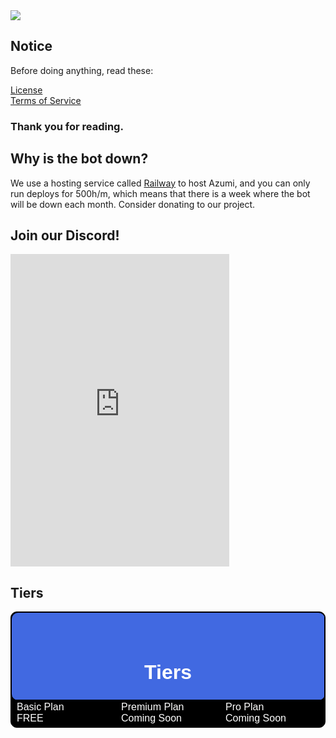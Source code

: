 <img src="https://i.imgur.com/uN6LvLY.png" border="0">


## Notice
Before doing anything, read these:

[License](https://raw.githubusercontent.com/Azumi-Development/Azumi/main/LICENSE)<br>
[Terms of Service](https://raw.githubusercontent.com/Azumi-Development/Azumi/main/terms-of-service)

### Thank you for reading.


## Why is the bot down?

We use a hosting service called [Railway](https://railway.app) to host Azumi, and you can only run deploys for 500h/m, which means that there is a week where the bot will be down each month.
Consider donating to our project.


## Join our Discord!

<iframe src="https://canary.discord.com/widget?id=1007844136738619545&theme=dark" width="350" height="500" allowtransparency="true" frameborder="0" sandbox="allow-popups allow-popups-to-escape-sandbox allow-same-origin allow-scripts"></iframe>

## Tiers
<style>
table, th, td {border: 1px solid black; border-radius: 10px}
</style>
<table border=5 width=900 style="background-color:black; font-family: 'TW Cen MT Condensed', 'Arial', Calibri, 'Trebuchet MS', sans-serif;">
<tr align=center>
<td colspan=3 style="background-color:royalblue;color:rgb(255, 255, 255)"><br style="line-height: 30px"><h1>Tiers</h1></td>
<tr>
<tr>
<td width=150 style="background-color: black;color:white">Basic Plan<br style="line-height: 30px">FREE<br style="line-height: 50px"></td>
<td width=150 style="background-color: black;color:white">Premium Plan<br style="line-height: 30px">Coming Soon</td>
<td width=150 style="background-color: black;color:white">Pro Plan<br style="line-height: 30px">Coming Soon</td>
</tr>
